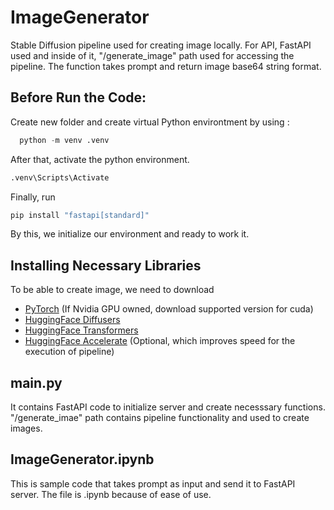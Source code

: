 # ImageGenerator

Stable Diffusion pipeline used for creating image locally. For API, FastAPI used and inside of it, "/generate_image" path used for accessing the pipeline. The function takes prompt and return image base64 string format.

## Before Run the Code: 

Create new folder and create virtual Python environtment by using :
```python
  python -m venv .venv
```
After that, activate the python environment.
```python
.venv\Scripts\Activate
```
Finally, run 
```python
pip install "fastapi[standard]"
```
By this, we initialize our environment and ready to work it.

## Installing Necessary Libraries

To be able to create image, we need to download
* [PyTorch](https://pytorch.org/) (If Nvidia GPU owned, download supported version for cuda)
* [HuggingFace Diffusers](https://huggingface.co/docs/diffusers/en/installation)
* [HuggingFace Transformers](https://huggingface.co/docs/transformers/en/installation)
* [HuggingFace Accelerate](https://huggingface.co/docs/accelerate/en/basic_tutorials/install) (Optional, which improves speed for the execution of pipeline)

## main.py

It contains FastAPI code to initialize server and create necesssary functions. "/generate_imae" path contains pipeline functionality and used to create images.

## ImageGenerator.ipynb

This is sample code that takes prompt as input and send it to FastAPI server. The file is .ipynb because of ease of use.




